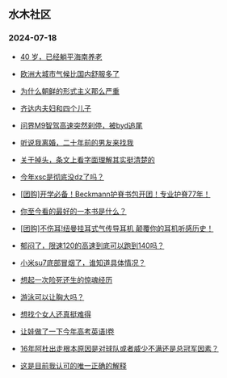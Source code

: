 ## 水木社区 
### 2024-07-18

+ [40 岁，已经躺平海南养老](https://www.newsmth.net/nForum/article/OurEstate/3036962)

+ [欧洲大城市气候比国内舒服多了](https://www.newsmth.net/nForum/article/Geography/589270)

+ [为什么朝鲜的形式主义那么严重](https://www.newsmth.net/nForum/article/WorkingLife/107201)

+ [齐达内夫妇和四个儿子](https://www.newsmth.net/nForum/article/FamilyLife/1766783938)

+ [问界M9智驾高速突然刹停，被byd追尾](https://www.newsmth.net/nForum/article/GreenAuto/1629393)

+ [听说我离婚，二十年前的男友来找我](https://www.newsmth.net/nForum/article/Divorce/2084787)

+ [关于掉头，条文上看字面理解其实挺清楚的](https://www.newsmth.net/nForum/article/AutoWorld/1944874576)

+ [今年xsc是彻底没dz了吗？](https://www.newsmth.net/nForum/article/ChildEducation/2424486)

+ [[团购]开学必备！Beckmann护脊书包开团！专业护脊77年！](https://www.newsmth.net/nForum/article/ADAgent_TG/1323459)

+ [你至今看的最好的一本书是什么？](https://www.newsmth.net/nForum/article/Book/78887)

+ [[团购]不伤耳!纽曼挂耳式气传导耳机 颠覆你的耳机听感历史！](https://www.newsmth.net/nForum/article/ADAgent_TG/1323509)

+ [郁闷了，限速120的高速到底可以跑到140吗？](https://www.newsmth.net/nForum/article/AutoWorld/1944875921)

+ [小米su7底部冒烟了，谁知道具体情况？](https://www.newsmth.net/nForum/article/GreenAuto/1629658)

+ [想起一次险死还生的惊魂经历](https://www.newsmth.net/nForum/article/FamilyLife/1766784707)

+ [游泳可以让胸大吗？](https://www.newsmth.net/nForum/article/Swimming/943927)

+ [想找个女人还真挺难得](https://www.newsmth.net/nForum/article/Divorce/2085260)

+ [让娃做了一下今年高考英语I卷](https://www.newsmth.net/nForum/article/ChildEducation/2424846)

+ [16年阿杜出走根本原因是对球队或者威少不满还是总冠军因素？](https://www.newsmth.net/nForum/article/BasketballForum/4930018)

+ [这是目前我认可的唯一正确的解释](https://www.newsmth.net/nForum/article/OurEstate/3037944)

